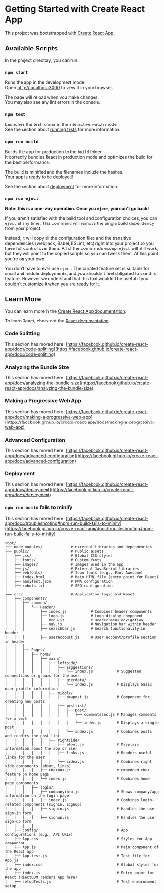 # Getting Started with Create React App

This project was bootstrapped with [Create React App](https://github.com/facebook/create-react-app).

## Available Scripts

In the project directory, you can run:

### `npm start`

Runs the app in the development mode.\
Open [http://localhost:3000](http://localhost:3000) to view it in your browser.

The page will reload when you make changes.\
You may also see any lint errors in the console.

### `npm test`

Launches the test runner in the interactive watch mode.\
See the section about [running tests](https://facebook.github.io/create-react-app/docs/running-tests) for more information.

### `npm run build`

Builds the app for production to the `build` folder.\
It correctly bundles React in production mode and optimizes the build for the best performance.

The build is minified and the filenames include the hashes.\
Your app is ready to be deployed!

See the section about [deployment](https://facebook.github.io/create-react-app/docs/deployment) for more information.

### `npm run eject`

**Note: this is a one-way operation. Once you `eject`, you can't go back!**

If you aren't satisfied with the build tool and configuration choices, you can `eject` at any time. This command will remove the single build dependency from your project.

Instead, it will copy all the configuration files and the transitive dependencies (webpack, Babel, ESLint, etc) right into your project so you have full control over them. All of the commands except `eject` will still work, but they will point to the copied scripts so you can tweak them. At this point you're on your own.

You don't have to ever use `eject`. The curated feature set is suitable for small and middle deployments, and you shouldn't feel obligated to use this feature. However we understand that this tool wouldn't be useful if you couldn't customize it when you are ready for it.

## Learn More

You can learn more in the [Create React App documentation](https://facebook.github.io/create-react-app/docs/getting-started).

To learn React, check out the [React documentation](https://reactjs.org/).

### Code Splitting

This section has moved here: [https://facebook.github.io/create-react-app/docs/code-splitting](https://facebook.github.io/create-react-app/docs/code-splitting)

### Analyzing the Bundle Size

This section has moved here: [https://facebook.github.io/create-react-app/docs/analyzing-the-bundle-size](https://facebook.github.io/create-react-app/docs/analyzing-the-bundle-size)

### Making a Progressive Web App

This section has moved here: [https://facebook.github.io/create-react-app/docs/making-a-progressive-web-app](https://facebook.github.io/create-react-app/docs/making-a-progressive-web-app)

### Advanced Configuration

This section has moved here: [https://facebook.github.io/create-react-app/docs/advanced-configuration](https://facebook.github.io/create-react-app/docs/advanced-configuration)

### Deployment

This section has moved here: [https://facebook.github.io/create-react-app/docs/deployment](https://facebook.github.io/create-react-app/docs/deployment)

### `npm run build` fails to minify

This section has moved here: [https://facebook.github.io/create-react-app/docs/troubleshooting#npm-run-build-fails-to-minify](https://facebook.github.io/create-react-app/docs/troubleshooting#npm-run-build-fails-to-minify)


```
root/
├── node_modules/             # External libraries and dependencies
├── public/                   # Public assets
│   ├── css/                  # Global CSS styles
│   ├── fonts/                # Custom fonts
│   ├── images/               # Images used in the app
│   ├── js/                   # External JavaScript libraries
│   ├── webfonts/             # Icon fonts (e.g., Font Awesome)
│   ├── index.html            # Main HTML file (entry point for React)
│   ├── manifest.json         # PWA configuration
│   ├── robots.txt            # SEO configuration
|
├── src/                      # Application logic and React
│   ├── components/
│   │   ├── common/ 
│   │   │   └── Header/
│   │   │       ├── index.js           # Combines header components
│   │   │       ├── logo.js            # Logo display component
│   │   │       ├── menu.js            # Header menu navigation
│   │   │       ├── nav.js             # Navigation bar within header
│   │   │       ├── searchbar.js       # Search functionality in header
│   │   │       ├── useraccount.js     # User account/profile section in header
│   │   │ 
│   │   ├── Pages/
│   │   │   ├── home/
│   │   │   │   ├── main/              
│   │   │   │   │   ├── leftside/                 
│   │   │   │   │   │   ├── suggestions/
│   │   │   │   │   │   │   └── index.js           # Suggested connections or groups for the user
│   │   │   │   │   │   ├── userdata/
│   │   │   │   │   │   │   └── index.js           # Displays basic user profile information
│   │   │   │   │   ├── middle/                   
│   │   │   │   │   │   ├── newpost.js             # Component for creating new posts
│   │   │   │   │   │   ├── postlist/
│   │   │   │   │   │   │   ├── post/
│   │   │   │   │   │   │   │   ├── commentssec.js # Manages comments for a post
│   │   │   │   │   │   │   │   └── index.js       # Displays a single post
│   │   │   │   │   │   │   └── index.js           # Combines posts and renders the post list
│   │   │   │   │   ├── rightside/                
│   │   │   │   │   │   ├── about.js               # Displays information about the app or user
│   │   │   │   │   │   ├── links.js               # Renders useful links for the user
│   │   │   │   │   │   └── index.js               # Combines right side components (about, links)
│   │   │   │   ├── chatbox.js                     # Embedded chat feature on home page
│   │   │   │   └── index.js                       # Combines home page components
│   │   │   ├── login/
│   │   │   │   ├── companyinfo.js                 # Shows company/app information on the login page
│   │   │   │   ├── index.js                       # Combines login-related components (signin, signup)
│   │   │   │   ├── signin.js                      # Handles the user sign-in form
│   │   │   │   ├── signup.js                      # Handles the user sign-up form
│   │   │   |
│   ├── config/                                    # App configurations (e.g., API URLs)
│   ├── App.css                                    # Styles for App component
│   ├── App.js                                     # Main component of the React app
│   ├── App.test.js                                # Test file for App.js
│   ├── index.css                                  # Global styles for the app
│   ├── index.js                                   # Entry point for React (ReactDOM renders App here)
│   ├── setupTests.js                              # Test environment setup

```